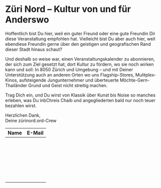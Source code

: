 # Züri Nord – Kultur von und für Anderswo

Hoffentlich bist Du hier, weil ein guter Freund oder eine gute Freundin Dir diese Veranstaltung empfohlen hat. Vielleicht bist Du aber auch hier, weil ebendiese Freundin gerne über den geistigen und geografischen Rand dieser Stadt hinaus schaut? 

Und deshalb so weise war, einen Veranstaltungskalender zu abonnieren, der sich zum Ziel gesetzt hat, dort Kultur zu fördern, wo sie noch wirken kann und soll: In 8050 Zürich und Umgebung – und mit Deiner Unterstützung auch an anderen Orten wo uns Flagship-Stores, Mulitplex-Kinos, aufsteigende Jungunternehmer und überteuerte Möchte-Gern-Thailänder Grund und Geist nicht streitig machen. 

Trag Dich ein, und Du wirst von Klassik über Kunst bis Noise so manches erleben, was Du inbChreis Chaib und angegliederten bald nur noch teuer bezahlen wirst. 

Herzlichen Dank,  
Deine zürinord.ord-Crew

| Name | E-Mail |
|:--|:--|
|  |  |
|  |  |
|  |  |
|  |  |
|  |  |
|  |  |
|  |  |
|  |  |
|  |  |
|  |  |
|  |  |
|  |  |
|  |  |
|  |  |
|  |  |
|  |  |
|  |  |
|  |  |
|  |  |
|  |  |
|  |  |
|  |  |
|  |  |
|  |  |

